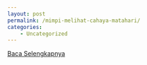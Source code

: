 ```yaml
---
layout: post
permalink: /mimpi-melihat-cahaya-matahari/
categories:
    - Uncategorized
---
```


[Baca Selengkapnya](/03)